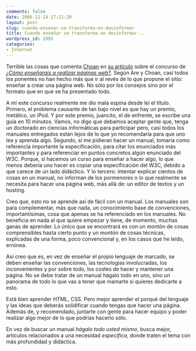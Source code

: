 ```yaml
---
comments: false
date: 2006-12-14 17:21:20
layout: post
slug: cuando-ensenar-se-transforma-en-desinformar
title: Cuando enseñar se transforma en desinformar...
wordpress_id: 2995
categories:
- Internet
---
```


Terrible las cosas que comenta [ Choan](http://dizque.lacalabaza.net/sotanos/2006/12/ensana-a-realizar-paginas-web/) en [su artículo](http://dizque.lacalabaza.net/sotanos/2006/12/ensana-a-realizar-paginas-web/) sobre el concurso de [_¿Cómo enseñarais a realizar páginas web?_](http://www.maestrosdelweb.com/actualidad/3333/). Según Are y Choan, casi todos los ponentes no han hecho más que ir al revés de lo que propone el sitio: enseñar a crear una página web. No sólo por los consejos sino por el formato que en que se ha presentado todo.





A mí este concurso realmente me dio mala espina desde leí el título. Primero, el problema causante de tan bajo nivel es que hay un premio, metálico, un iPod. Y por este premio, juancito, el de enfrente, se escribe una guía en 10 minutos. Vamos, no digo que debamos aceptar gente que, tenga un doctorado en ciencias informáticas para participar pero, casi todos los manuales entregados están lejos de lo que yo recomendaría para que uno lea y aprenda algo. Segundo, si me pidieran hacer un manual, tomaría como referencia importante la especificación, para citar los enunciados más importantes y para referenciar en puntos concretos algún enunciado del W3C. Porque, si hacemos un curso para enseñar a hacer algo, lo que menos debería uno hacer es copiar una especificación del W3C, debido a que carece de un lado didáctico.  Y lo tercero: intentar explicar cientos de cosas en un manual, no informan de los pormenores o lo que realmente se necesita para hacer una página web, más allá de: un editor de textos y un hosting.





Creo que, esto no se aprende así de fácil con un manual. Los manuales son para complementar, más que nada, un conocimiento base de convenciones, importantísimas, cosa que apenas se ha referenciado en los manuales. No beneficia en nada al que quiere empezar y tiene, de momento, muchas ganas de aprender. Lo único que se encontrará es con un montón de cosas comprensibles hasta cierto punto y un montón de cosas técnicas, explicadas de una forma, poco convencional y, en los casos que he leído,  errónea.





Así creo que es, en vez de enseñar el propio lenguaje de marcado, se deben enseñar las convenciones, las tecnologías involucradas, los inconvenientes y por sobre todo, los costes de hacer y mantener una página. No se debe tratar de un manual hágalo todo en uno, sino un panorama de todo lo que vas a tener que mamarte si quieres dedicarte a esto.





Está bien aprender HTML, CSS. Pero mejor aprender el porqué del lenguaje y las ideas que deberás solidificar cuando tengas que hacer una página. Además de, y recomendado, juntarte con gente para hacer equipo y poder realizar algo mejor de lo que podrías hacerlo sólo.





En vez de buscar un manual _hágalo todo usted mismo_, busca mejor, artículos relacionados a una necesidad _específica_, donde traten el tema con más profundidad y didáctica.
